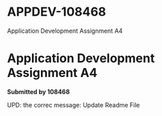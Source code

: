 # APPDEV-108468
Application Development Assignment A4

# **Application Development Assignment A4**
**Submitted by 108468** 

UPD: the correc message: Update Readme File 